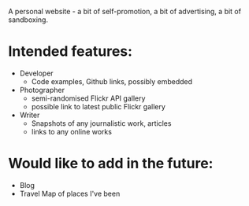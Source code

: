 A personal website - a bit of self-promotion, a bit of advertising, a bit of sandboxing. 

# Intended features:
* Developer
    * Code examples, Github links, possibly embedded
* Photographer
    * semi-randomised Flickr API gallery
    * possible link to latest public Flickr gallery
* Writer
    * Snapshots of any journalistic work, articles
    * links to any online works


# Would like to add in the future:
* Blog
* Travel Map of places I've been
